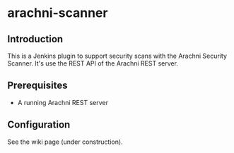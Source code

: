 arachni-scanner
===============

Introduction
------------
This is a Jenkins plugin to support security scans with the Arachni Security Scanner. It's use the REST API of the
Arachni REST server.

Prerequisites
-------------
* A running Arachni REST server

Configuration
-------------
See the wiki page (under construction).
